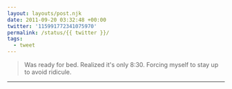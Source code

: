 ```yaml
---
layout: layouts/post.njk
date: 2011-09-20 03:32:48 +00:00
twitter: '115991772341075970'
permalink: /status/{{ twitter }}/
tags: 
  - tweet
---
```


> Was ready for bed. Realized it's only 8:30. Forcing myself to stay up to avoid ridicule.

---
